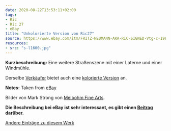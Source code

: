 ```yaml
---
date: 2020-08-22T13:53:11+02:00
tags:
- Ric
- Ric 27
- eBay
title: "Unkolorierte Version von Ric27"
source: https://www.ebay.com/itm/FRITZ-NEUMANN-AKA-RIC-SIGNED-Vtg-c-1960s-B-W-Etching-STREETSCENE-/133483534361?hash=item1f143d1819
resources:
- src: "s-l1600.jpg"
---
```


**Kurzbeschreibung:** Eine weitere Straßenszene mit einer Laterne und einer Windmühle.

Derselbe [Verkäufer](http://meibohmfinearts.com/) bietet auch eine [kolorierte Version](/post/ric27) an.

**Notes:** Taken from [eBay](https://www.ebay.com/itm/FRITZ-NEUMANN-AKA-RIC-SIGNED-Vtg-c-1960s-B-W-Etching-STREETSCENE-/133483534361?hash=item1f143d1819)

Bilder von Mark Strong von [Meibohm Fine Arts](http://meibohmfinearts.com/).

**Die Beschreibung bei eBay ist sehr interessant, es gibt einen [Beitrag](/post/mystery-solved) darüber.**

[Andere Einträge zu diesem Werk](/tags/Ric-27)

